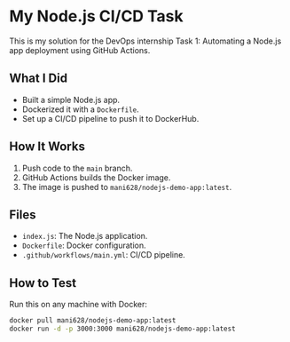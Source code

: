 # My Node.js CI/CD Task

This is my solution for the DevOps internship Task 1: Automating a Node.js app deployment using GitHub Actions.

## What I Did
- Built a simple Node.js app.
- Dockerized it with a `Dockerfile`.
- Set up a CI/CD pipeline to push it to DockerHub.

## How It Works
1. Push code to the `main` branch.
2. GitHub Actions builds the Docker image.
3. The image is pushed to `mani628/nodejs-demo-app:latest`.

## Files
- `index.js`: The Node.js application.
- `Dockerfile`: Docker configuration.
- `.github/workflows/main.yml`: CI/CD pipeline.

## How to Test
Run this on any machine with Docker:
```bash
docker pull mani628/nodejs-demo-app:latest
docker run -d -p 3000:3000 mani628/nodejs-demo-app:latest
